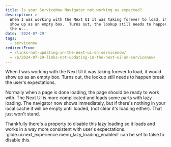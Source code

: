 ```yaml
---
title: Is your ServiceNow Navigator not working as expected?
description: >-
  When I was working with the Next UI it was taking forever to load, it would
  show up as an empty box.  Turns out, the lookup still needs to happen break
  the u...
date: '2024-07-29'
tags:
  - servicenow
redirectFrom:
  - /links-not-updating-in-the-next-ui-on-servicenow/
  - /p/2024-07-29-links-not-updating-in-the-next-ui-on-servicenow/
---
```


When I was working with the Next UI it was taking forever to load, it would show up as an empty box.  Turns out, the lookup still needs to happen break the user's expectations.  

Normally when a page is done loading, the page should be ready to work with.  The Next UI is more complicated and loads some parts with lazy loading.  The navigator now shows immediately, but if there's nothing in your local cache it will be empty until loaded, (not clear it's loading either).  That just won't stand.  

Thankfully there's a property to disable this lazy loading so it loads and works in a way more consistent with user's expectations.  \`glide.ui.next_experience.menu_lazy_loading_enabled\` can be set to false to disable this.